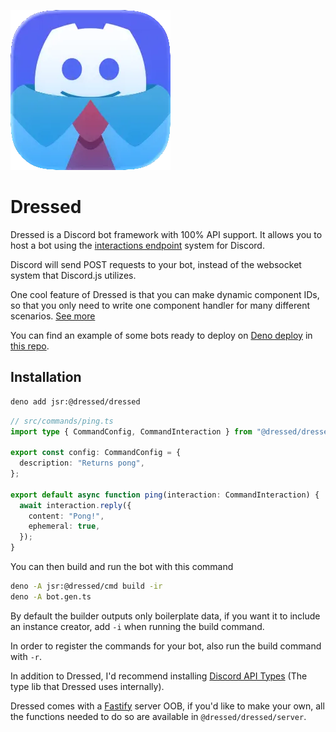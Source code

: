 ![Dressed](www/public/dressed_small.webp)

# Dressed

Dressed is a Discord bot framework with 100% API support. It allows you to host
a bot using the
[interactions endpoint](https://discord.com/developers/docs/interactions/overview#configuring-an-interactions-endpoint-url)
system for Discord.

Discord will send POST requests to your bot, instead of the websocket system
that Discord.js utilizes.

One cool feature of Dressed is that you can make dynamic component IDs, so that
you only need to write one component handler for many different scenarios.
[See more](https://dressed.vercel.app/docs/components#dynamic-component-ids)

You can find an example of some bots ready to deploy on
[Deno deploy](https://deno.com/deploy) in
[this repo](https://github.com/Inbestigator/dressed-examples).

## Installation

```bash
deno add jsr:@dressed/dressed
```

```ts
// src/commands/ping.ts
import type { CommandConfig, CommandInteraction } from "@dressed/dressed";

export const config: CommandConfig = {
  description: "Returns pong",
};

export default async function ping(interaction: CommandInteraction) {
  await interaction.reply({
    content: "Pong!",
    ephemeral: true,
  });
}
```

You can then build and run the bot with this command

```bash
deno -A jsr:@dressed/cmd build -ir
deno -A bot.gen.ts
```

By default the builder outputs only boilerplate data, if you want it to include
an instance creator, add `-i` when running the build command.

In order to register the commands for your bot, also run the build command with
`-r`.

In addition to Dressed, I'd recommend installing
[Discord API Types](https://www.npmjs.com/package/discord-api-types) (The type
lib that Dressed uses internally).

Dressed comes with a [Fastify](https://fastify.dev/) server OOB, if you'd like
to make your own, all the functions needed to do so are available in
`@dressed/dressed/server`.
